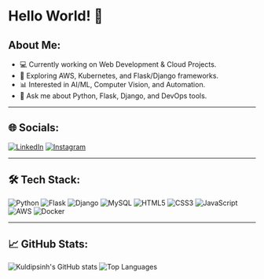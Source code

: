 # Hello World! 👋

## About Me:
- 💻 Currently working on Web Development & Cloud Projects.
- 🚀 Exploring AWS, Kubernetes, and Flask/Django frameworks.
- 📊 Interested in AI/ML, Computer Vision, and Automation.
- 💬 Ask me about Python, Flask, Django, and DevOps tools.

---

## 🌐 Socials:
[![LinkedIn](https://img.shields.io/badge/LinkedIn-blue?style=for-the-badge&logo=linkedin&logoColor=white)](https://www.linkedin.com/in/zala-kuldipsinh134)
[![Instagram](https://img.shields.io/badge/Instagram-E4405F?style=for-the-badge&logo=instagram&logoColor=white)](https://instagram.com/kuldipsinh_134)

---

## 🛠 Tech Stack:
![Python](https://img.shields.io/badge/Python-3776AB?style=for-the-badge&logo=python&logoColor=white)
![Flask](https://img.shields.io/badge/Flask-000000?style=for-the-badge&logo=flask&logoColor=white)
![Django](https://img.shields.io/badge/Django-092E20?style=for-the-badge&logo=django&logoColor=white)
![MySQL](https://img.shields.io/badge/MySQL-4479A1?style=for-the-badge&logo=mysql&logoColor=white)
![HTML5](https://img.shields.io/badge/HTML5-E34F26?style=for-the-badge&logo=html5&logoColor=white)
![CSS3](https://img.shields.io/badge/CSS3-1572B6?style=for-the-badge&logo=css3&logoColor=white)
![JavaScript](https://img.shields.io/badge/JavaScript-F7DF1E?style=for-the-badge&logo=javascript&logoColor=black)
![AWS](https://img.shields.io/badge/AWS-232F3E?style=for-the-badge&logo=amazon-aws&logoColor=white)
![Docker](https://img.shields.io/badge/Docker-2496ED?style=for-the-badge&logo=docker&logoColor=white)

---

## 📈 GitHub Stats:
![Kuldipsinh's GitHub stats](https://github-readme-stats.vercel.app/api?username=Kuldipsinh1&show_icons=true&theme=tokyonight)
![Top Languages](https://github-readme-stats.vercel.app/api/top-langs/?username=Kuldipsinh1&layout=compact&theme=tokyonight)

